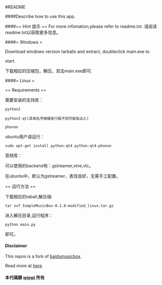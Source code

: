 #README

####Describe how to use this app.

####== Hint 提示 ==
For more infomation,please refer to readme.txt.
请阅读readme.txt以获取更多信息。

####= Windows =

Download windows version tarballs and extract, doubleclick main.exe to 

start.

下载相应的压缩包，解压，双击main.exe即可.


####= Linux =

== Requirements ==

需要安装的支持库：
```
python2

python2-qt(具体名字根据发行版不同可能有出入)

phonon
```

ubuntu用户请运行：

`sudo apt-get install python-qt4 python-qt4-phonon`

音频库：

可以使用的backend有：gstreamer,xine,vlc。

在ubuntu中，默认为gstreamer，表现良好，无需手工配置。

== 运行方法 ==

下载相应的taball,解压缩:

`tar xvf SimpleMusicBox-0.1.8-modified_linux.tar.gz`

进入解压目录,运行程序：

`python main.py`

即可。

#### Disclaimer

This repos is a fork of [baidumusicbox](https://code.google.com/p/baidumusicbox/).

Read more at [here](http://forum.ubuntu.org.cn/viewtopic.php?f=137&t=395132).

#### 本代碼歸 [wiewi](http://forum.ubuntu.org.cn/memberlist.php?mode=viewprofile&u=132410) 所有
  
